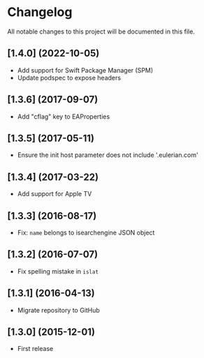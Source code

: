 # Changelog

All notable changes to this project will be documented in this file.

## [1.4.0] (2022-10-05)

- Add support for Swift Package Manager (SPM)
- Update podspec to expose headers

## [1.3.6] (2017-09-07)

- Add "cflag" key to EAProperties

## [1.3.5] (2017-05-11)

- Ensure the init host parameter does not include '.eulerian.com'

## [1.3.4] (2017-03-22)

- Add support for Apple TV

## [1.3.3] (2016-08-17)

- Fix: `name` belongs to isearchengine JSON object

## [1.3.2] (2016-07-07)

- Fix spelling mistake in `islat`

## [1.3.1] (2016-04-13)

- Migrate repository to GitHub

## [1.3.0] (2015-12-01)

- First release
